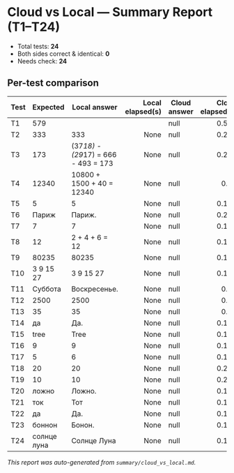 # Cloud vs Local — Summary Report (T1–T24)

- Total tests: **24**
- Both sides correct & identical: **0**
- Needs check: **24**

## Per-test comparison
| Test | Expected | Local answer | Local elapsed(s) | Cloud answer | Cloud elapsed(s) | Same? | Status |
|---|---|---|---:|---|---:|---:|---|
| T1 | 579 |  |  | null | 0.516 | no | CHECK |
| T2 | 333 | 333 | None | null | 0.211 | no | CHECK |
| T3 | 173 | (37*18) - (29*17) = 666 - 493 = 173 | None | null | 0.223 | no | CHECK |
| T4 | 12340 | 10800 + 1500 + 40 = 12340 | None | null | 0.15 | no | CHECK |
| T5 | 5 | 5 | None | null | 0.139 | no | CHECK |
| T6 | Париж | Париж. | None | null | 0.201 | no | CHECK |
| T7 | 7 | 7 | None | null | 0.122 | no | CHECK |
| T8 | 12 | 2 + 4 + 6 = 12 | None | null | 0.189 | no | CHECK |
| T9 | 80235 | 80235 | None | null | 0.196 | no | CHECK |
| T10 | 3 9 15 27 | 3 9 15 27 | None | null | 0.124 | no | CHECK |
| T11 | Суббота | Воскресенье. | None | null | 0.17 | no | CHECK |
| T12 | 2500 | 2500 | None | null | 0.19 | no | CHECK |
| T13 | 35 | 35 | None | null | 0.19 | no | CHECK |
| T14 | да | Да. | None | null | 0.189 | no | CHECK |
| T15 | tree | Tree | None | null | 0.133 | no | CHECK |
| T16 | 9 | 9 | None | null | 0.176 | no | CHECK |
| T17 | 5 | 6 | None | null | 0.199 | no | CHECK |
| T18 | 20 | 20 | None | null | 0.203 | no | CHECK |
| T19 | 10 | 10 | None | null | 0.234 | no | CHECK |
| T20 | ложно | Ложно. | None | null | 0.116 | no | CHECK |
| T21 | ток | Тот | None | null | 0.195 | no | CHECK |
| T22 | да | Да. | None | null | 0.169 | no | CHECK |
| T23 | боннон | Бонон. | None | null | 0.184 | no | CHECK |
| T24 | солнце луна | Солнце Луна | None | null | 0.168 | no | CHECK |

_This report was auto-generated from `summary/cloud_vs_local.md`._
